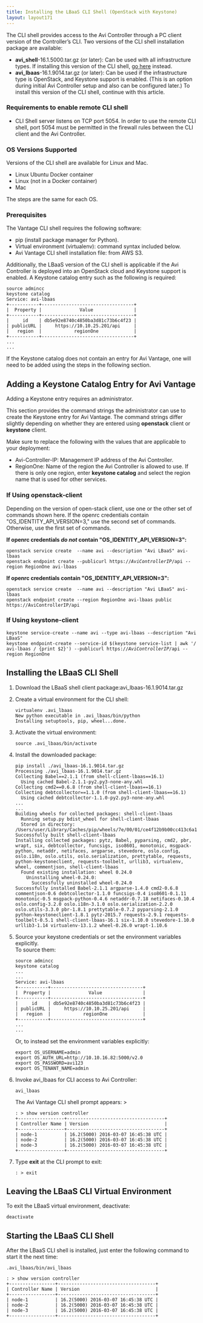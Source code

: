 ```yaml
---
title: Installing the LBaaS CLI Shell (OpenStack with Keystone)
layout: layout171
---
```

The CLI shell provides access to the Avi Controller through a PC client version of the Controller’s CLI. Two versions of the CLI shell installation package are available:

* **avi_shell**-16.1.5000.tar.gz (or later): Can be used with all infrastructure types. If installing this version of the CLI shell, <a href="/docs/17.1/cli-installing-the-cli-shell">go here</a> instead. 
* **avi_lbaas**-16.1.9014.tar.gz (or later): Can be used if the infrastructure type is OpenStack, and Keystone support is enabled. (This is an option during initial Avi Controller setup and also can be configured later.) To install this version of the CLI shell, continue with this article. 

### Requirements to enable remote CLI shell

* CLI Shell server listens on TCP port 5054. In order to use the remote CLI shell, port 5054 must be permitted in the firewall rules between the CLI client and the Avi Controller.  

### OS Versions Supported

Versions of the CLI shell are available for Linux and Mac.

* Linux Ubuntu Docker container
* Linux (not in a Docker container)
* Mac 

The steps are the same for each OS.

### Prerequisites

The Vantage CLI shell requires the following software:

* pip (install package manager for Python).
* Virtual environment (virtualenv): command syntax included below.
* Avi Vantage CLI shell installation file: from AWS S3. 

Additionally, the LBaaS version of the CLI shell is applicable if the Avi Controller is deployed into an OpenStack cloud and Keystone support is enabled. A Keystone catalog entry such as the following is required:

<pre><code class="language-lua">source admincc
keystone catalog
Service: avi-lbaas
+-----------+----------------------------------+
|  Property |              Value               |
+-----------+----------------------------------+
|     id    | db5e92e8740c4850ba3d81c73b6c4f23 |
| publicURL |     https://10.10.25.201/api     |
|   region  |            regionOne             |
+-----------+----------------------------------+
...
...</code></pre>  

If the Keystone catalog does not contain an entry for Avi Vantage, one will need to be added using the steps in the following section.

## Adding a Keystone Catalog Entry for Avi Vantage

Adding a Keystone entry requires an administrator. 

This section provides the command strings the administrator can use to create the Keystone entry for Avi Vantage. The command strings differ slightly depending on whether they are entered using **openstack** client or **keystone** client. 

Make sure to replace the following with the values that are applicable to your deployment:

* Avi-Controller-IP: Management IP address of the Avi Controller.
* RegionOne: Name of the region the Avi Controller is allowed to use. If there is only one region, enter **keystone catalog** and select the region name that is used for other services. 

### If Using **openstack-client**

Depending on the version of open-stack client, use one or the other set of commands shown here. If the openrc credentials contain "OS_IDENTITY_API_VERSION=3," use the second set of commands. Otherwise, use the first set of commands.

**If openrc credentials *do not* contain "OS_IDENTITY_API_VERSION=3":**


<pre><code class="language-lua">openstack service create  --name avi --description "Avi LBaaS" avi-lbaas
openstack endpoint create --publicurl https://<em>AviControllerIP</em>/api --region RegionOne avi-lbaas</code></pre>  

**If openrc credentials contain "OS_IDENTITY_API_VERSION=3":**


<pre><code class="language-lua">openstack service create  --name avi --description "Avi LBaaS" avi-lbaas
openstack endpoint create --region RegionOne avi-lbaas public https://AviControllerIP/api</code></pre>  

### If Using **keystone-client**

<pre><code class="language-lua">keystone service-create --name avi --type avi-lbaas --description "Avi LBaaS"
keystone endpoint-create --service-id $(keystone service-list | awk '/ avi-lbaas / {print $2}') --publicurl https://<em>AviControllerIP</em>/api --region RegionOne</code></pre>   

## Installing the LBaaS CLI Shell

<ol> 
 <li>Download the LBaaS shell client package:avi_lbaas-16.1.9014.tar.gz</li> 
</ol> <ol start="2"> 
 <li>Create a virtual environment for the CLI shell:<br> 
  <!-- Crayon Syntax Highlighter v2.7.1 --> <pre><code class="language-lua">virtualenv .avi_lbaas
New python executable in .avi_lbaas/bin/python
Installing setuptools, pip, wheel...done.</code></pre> 
  <!-- [Format Time: 0.0016 seconds] --> </li> 
</ol> <ol start="3"> 
 <li>Activate the virtual environment:<br> 
  <!-- Crayon Syntax Highlighter v2.7.1 --> <pre><code class="language-lua">source .avi_lbaas/bin/activate</code></pre> 
  <!-- [Format Time: 0.0007 seconds] --> </li> 
</ol> <ol start="4"> 
 <li>Install the downloaded package:<br> 
  <!-- Crayon Syntax Highlighter v2.7.1 --> <pre><code class="language-lua">pip install ./avi_lbaas-16.1.9014.tar.gz 
Processing ./avi_lbaas-16.1.9014.tar.gz
Collecting Babel==2.1.1 (from shell-client-lbaas==16.1)
  Using cached Babel-2.1.1-py2.py3-none-any.whl
Collecting cmd2==0.6.8 (from shell-client-lbaas==16.1)
Collecting debtcollector==1.1.0 (from shell-client-lbaas==16.1)
  Using cached debtcollector-1.1.0-py2.py3-none-any.whl
...
...
Building wheels for collected packages: shell-client-lbaas
  Running setup.py bdist_wheel for shell-client-lbaas
  Stored in directory: /Users/user/Library/Caches/pip/wheels/7e/00/01/ce4f12b9b00cc413c6a1a7400a95532bfa7279e99e40b37221
Successfully built shell-client-lbaas
Installing collected packages: pytz, Babel, pyparsing, cmd2, pbr, wrapt, six, debtcollector, funcsigs, iso8601, monotonic, msgpack-python, netaddr, netifaces, argparse, stevedore, oslo.config, oslo.i18n, oslo.utils, oslo.serialization, prettytable, requests, python-keystoneclient, requests-toolbelt, urllib3, virtualenv, wheel, commentjson, shell-client-lbaas
  Found existing installation: wheel 0.24.0
    Uninstalling wheel-0.24.0:
      Successfully uninstalled wheel-0.24.0
Successfully installed Babel-2.1.1 argparse-1.4.0 cmd2-0.6.8 commentjson-0.6 debtcollector-1.1.0 funcsigs-0.4 iso8601-0.1.11 monotonic-0.5 msgpack-python-0.4.6 netaddr-0.7.18 netifaces-0.10.4 oslo.config-3.2.0 oslo.i18n-3.1.0 oslo.serialization-2.2.0 oslo.utils-3.3.0 pbr-1.8.1 prettytable-0.7.2 pyparsing-2.1.0 python-keystoneclient-1.8.1 pytz-2015.7 requests-2.9.1 requests-toolbelt-0.5.1 shell-client-lbaas-16.1 six-1.10.0 stevedore-1.10.0 urllib3-1.14 virtualenv-13.1.2 wheel-0.26.0 wrapt-1.10.6</code></pre> 
  <!-- [Format Time: 0.0179 seconds] --> </li> 
</ol> <ol start="5"> 
 <li>Source your keystone credentials or set the environment variables explicitly.<br> To source them:<br> 
  <!-- Crayon Syntax Highlighter v2.7.1 --> <pre><code class="language-lua">source admincc
keystone catalog
...
...
Service: avi-lbaas
+-----------+----------------------------------+
|  Property |              Value               |
+-----------+----------------------------------+
|     id    | db5e92e8740c4850ba3d81c73b6c4f23 |
| publicURL |     https://10.10.25.201/api     |
|   region  |            regionOne             |
+-----------+----------------------------------+
...
...</code></pre> 
  <!-- [Format Time: 0.0085 seconds] --> Or, to instead set the environment variables explicitly:<br> 
  <!-- Crayon Syntax Highlighter v2.7.1 --> <pre><code class="language-lua">export OS_USERNAME=admin
export OS_AUTH_URL=http://10.10.16.82:5000/v2.0
export OS_PASSWORD=avi123
export OS_TENANT_NAME=admin</code></pre> 
  <!-- [Format Time: 0.0011 seconds] --> </li> 
</ol> <ol start="6"> 
 <li>Invoke avi_lbaas for CLI access to Avi Controller:<br> 
  <!-- Crayon Syntax Highlighter v2.7.1 --> <pre><code class="language-lua">avi_lbaas</code></pre> 
  <!-- [Format Time: 0.0004 seconds] --> The Avi Vantage CLI shell prompt appears: &gt;<br> 
  <!-- Crayon Syntax Highlighter v2.7.1 --> <pre><code class="language-lua">: &gt; show version controller
+-----------------+------------------------------------+
| Controller Name | Version                            |
+-----------------+------------------------------------+
| node-1          | 16.2(5000) 2016-03-07 16:45:38 UTC |
| node-2          | 16.2(5000) 2016-03-07 16:45:38 UTC |
| node-3          | 16.2(5000) 2016-03-07 16:45:38 UTC |
+-----------------+------------------------------------+</code></pre> 
  <!-- [Format Time: 0.0088 seconds] --> </li> 
</ol> <ol start="7"> 
 <li>Type <strong>exit</strong> at the CLI prompt to exit:<br> 
  <!-- Crayon Syntax Highlighter v2.7.1 --> <pre><code class="language-lua">: &gt; exit</code></pre> 
  <!-- [Format Time: 0.0006 seconds] --> </li> 
</ol>  

## Leaving the LBaaS CLI Virtual Environment

To exit the LBaaS virtual environment, deactivate:


<pre><code class="language-lua">deactivate</code></pre>   

## Starting the LBaaS CLI Shell

After the LBaaS CLI shell is installed, just enter the following command to start it the next time:


<pre><code class="language-lua">.avi_lbaas/bin/avi_lbaas 

: &gt; show version controller 
+-----------------+------------------------------------+
| Controller Name | Version                            |
+-----------------+------------------------------------+
| node-1          | 16.2(5000) 2016-03-07 16:45:38 UTC |
| node-2          | 16.2(5000) 2016-03-07 16:45:38 UTC |
| node-3          | 16.2(5000) 2016-03-07 16:45:38 UTC |
+-----------------+------------------------------------+</code></pre>  